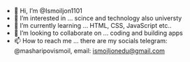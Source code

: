 - 👋 Hi, I’m @Ismoiljon1101
- 👀 I’m interested in ... scince and technology also universty 
- 🌱 I’m currently learning ... HTML, CSS, JavaScript etc.. 
- 💞️ I’m looking to collaborate on ... coding and building apps
- 📫 How to reach me ... there are my socials telegram: @masharipovismoil, email: ismoiljonedu@gmail.com

<!---
Ismoiljon1101/Ismoiljon1101 is a ✨ special ✨ repository because its `README.md` (this file) appears on your GitHub profile.
You can click the Preview link to take a look at your changes.
--->

